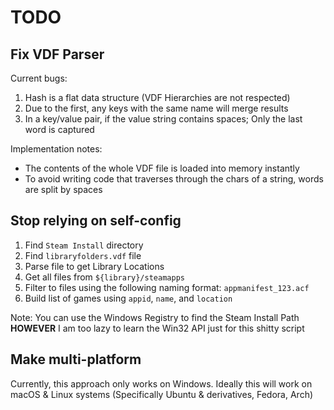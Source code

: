 # TODO

## Fix VDF Parser

Current bugs:
1. Hash is a flat data structure (VDF Hierarchies are not respected)
2. Due to the first, any keys with the same name will merge results
3. In a key/value pair, if the value string contains spaces; Only the last word is captured

Implementation notes:
- The contents of the whole VDF file is loaded into memory instantly
- To avoid writing code that traverses through the chars of a string, words are split by spaces

## Stop relying on self-config

1. Find `Steam Install` directory
2. Find `libraryfolders.vdf` file
3. Parse file to get Library Locations
4. Get all files from `${library}/steamapps`
5. Filter to files using the following naming format: `appmanifest_123.acf`
6. Build list of games using `appid`, `name`, and `location`

Note: You can use the Windows Registry to find the Steam Install Path
**HOWEVER**
I am too lazy to learn the Win32 API just for this shitty script

## Make multi-platform

Currently, this approach only works on Windows. Ideally this will work on macOS & Linux systems (Specifically Ubuntu & derivatives, Fedora, Arch) 